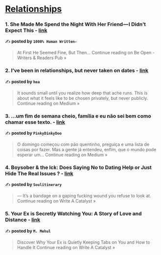 
<h1><a href=https://medium.com/tag/relationships/recommended target="_blank" rel="noopener noreferrer">Relationships</a></h1>
<h3>1. She Made Me Spend the Night With Her Friend — I Didn’t Expect This - <a href="https://medium.com/be-open/she-made-me-spend-the-night-with-her-friend-i-didnt-expect-this-edcc99bc6fab?source=rss------relationships-5" target="_blank" rel="noopener noreferrer">link</a></h3>

✍️ **posted by `1000% Human Written✍️`**

<blockquote>At First He Seemed Fine, But Then…
Continue reading on Be Open - Writers & Readers Pub »</blockquote>

<h3>2. I’ve been in relationships, but never taken on dates - <a href="https://medium.com/@hearchives/ive-been-in-relationships-but-never-taken-on-dates-d8950afdde55?source=rss------relationships-5" target="_blank" rel="noopener noreferrer">link</a></h3>

✍️ **posted by `hea `**

<blockquote>It sounds small until you realize how deep that ache runs. This is about what it feels like to be chosen privately, but never publicly.
Continue reading on Medium »</blockquote>

<h3>3. …um fim de semana cheio, família e eu não sei bem como chamar esse texto. - <a href="https://medium.com/@pinkydinkydoo/um-fim-de-semana-cheio-fam%C3%ADlia-e-eu-n%C3%A3o-sei-bem-como-chamar-esse-texto-f9ef643b2891?source=rss------relationships-5" target="_blank" rel="noopener noreferrer">link</a></h3>

✍️ **posted by `PinkyDinkyDoo`**

<blockquote>O domingo começou com pão quentinho, preguiça e uma lista de coisas por fazer. Mas a gente já entendeu, enfim, que o mundo pode esperar um…
Continue reading on Medium »</blockquote>

<h3>4. Boysober & the Ick: Does Saying No to Dating Help or Just Hide The Real Issues ? - <a href="https://medium.com/write-a-catalyst/boysober-the-ick-does-saying-no-to-dating-help-or-just-hide-the-real-issues-6edf0c999794?source=rss------relationships-5" target="_blank" rel="noopener noreferrer">link</a></h3>

✍️ **posted by `Soulitinerary`**

<blockquote>— It’s a bandage on a gaping fucking wound you refuse to look at.
Continue reading on Write A Catalyst »</blockquote>

<h3>5. Your Ex is Secretly Watching You: A Story of Love and Distance - <a href="https://medium.com/write-a-catalyst/your-ex-is-secretly-watching-you-a-story-of-love-and-distance-585df5e2fa7e?source=rss------relationships-5" target="_blank" rel="noopener noreferrer">link</a></h3>

✍️ **posted by `M. Mehul`**

<blockquote>Discover Why Your Ex is Quietly Keeping Tabs on You and How to Handle It
Continue reading on Write A Catalyst »</blockquote>

